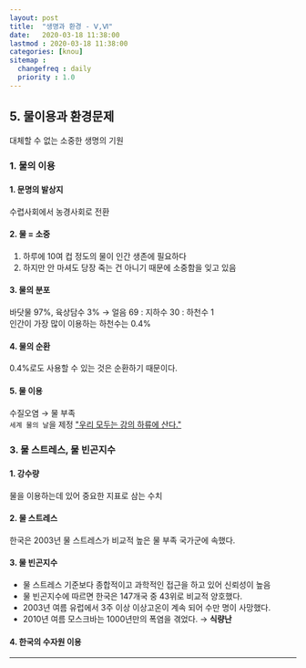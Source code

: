 ```yaml
---
layout: post
title:  "생명과 환경 - Ⅴ,Ⅵ"
date:   2020-03-18 11:38:00 
lastmod : 2020-03-18 11:38:00
categories: [knou]
sitemap :
  changefreq : daily
  priority : 1.0
---
```


## 5. 물이용과 환경문제

대체할 수 없는 소중한 생명의 기원


### 1. 물의 이용

#### 1. 문명의 발상지
수렵사회에서 농경사회로 전환

#### 2. 물 = 소중
1. 하루에 10여 컵 정도의 물이 인간 생존에 필요하다
2. 하지만 안 마셔도 당장 죽는 건 아니기 때문에 소중함을 잊고 있음
#### 3. 물의 분포
바닷물 97%, 육상담수 3% → 얼음 69 : 지하수 30 : 하천수 1
<br>
인간이 가장 많이 이용하는 하천수는 0.4%
#### 4. 물의 순환
0.4%로도 사용할 수 있는 것은 순환하기 때문이다.
#### 5. 물 이용
수질오염 → 물 부족
<br>
`세계 물의 날`을 제정
<u>"우리 모두는 강의 하류에 산다."</u>


### 3. 물 스트레스, 물 빈곤지수

#### 1. 강수량
물을 이용하는데 있어 중요한 지표로 삼는 수치
#### 2. 물 스트레스
한국은 2003년 물 스트레스가 비교적 높은 물 부족 국가군에 속했다.
#### 3. 물 빈곤지수
+ 물 스트레스 기준보다 종합적이고 과학적인 접근을 하고 있어 신뢰성이 높음
+ 물 빈곤지수에 따르면 한국은 147개국 중 43위로 비교적 양호했다.
+ 2003년 여름 유럽에서 3주 이상 이상고온이 계속 되어 수만 명이 사망했다.
+ 2010년 여름 모스크바는 1000년만의 폭염을 겪었다. → **식량난**

#### 4. 한국의 수자원 이용












<hr>
